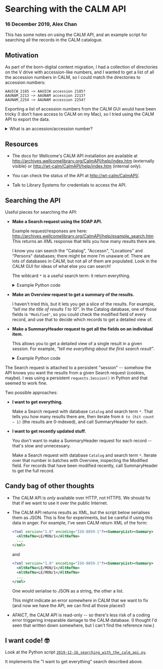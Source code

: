 # Searching with the CALM API

### 16 December 2019, Alex Chan

This has some notes on using the CALM API, and an example script for searching all the records in the CALM catalogue.



## Motivation

As part of the born-digital content migration, I had a collection of directories on the V drive with accession-like numbers, and I wanted to get a list of all the accession numbers in CALM, so I could match the directories to accession numbers:

    AAUICW_2185 ~> AAUICW accession 2185?
    AAUNAM_2213 ~> AAUNAM accession 2213?
    AAUNAM_2254 ~> AAUNAM accession 2254?

Exporting a list of accession numbers from the CALM GUI would have been tricky (I don't have access to CALM on my Mac), so I tried using the CALM API to export the data.

<details>
  <summary>What is an accession/accession number?</summary>

  > In archives practice, an *accession* is all the material that gets collected at one time from a single source.
  > The *accession identifier* is the unique identifier given to that batch of material.
  >
  > At Wellcome, the accession identifier is made of two parts: the *accession number* (sequential, currently up to 2551) and a *collection reference* (such as WT, PPMTW, SANCT).
</details>



## Resources

*   The docs for Wellcome's CALM API installation are available at <http://archives.wellcomelibrary.org/CalmAPI/help/index.htm> (externally visible) or <http://wt-calm/CalmAPI/help/index.htm> (internal only).

*   You can check the status of the API at <http://wt-calm/CalmAPI/>.

*   Talk to Library Systems for credentials to access the API.



## Searching the API

Useful pieces for searching the API:

*   **Make a Search request using the SOAP API.**

    Example request/responses are here: <http://archives.wellcomelibrary.org/CalmAPI/help/example_search.htm>
    This returns an XML response that tells you how many results there are.

    I know you can search the "Catalog", "Accessn", "Locations" and "Persons" databases; there might be more I'm unaware of.
    There are lots of databases in CALM, but not all of them are populated.
    Look in the CALM GUI for ideas of what else you can search!

    The wildcard `*` is a useful search term: it return everything.

    <details>
      <summary>Example Python code</summary>

    ```python
    # base_api_url (str): base API URL, e.g. 'http://wt-calm'
    # database (str): which database do you want to search?
    # search_term (str): what are you searching for?

    sess = requests.Session()

    resp = sess.post(
        f"{base_api_url}/CalmAPI/ContentService.asmx",
        headers={
            "SOAPAction": "http://ds.co.uk/cs/webservices/Search",
            "Content-Type": "text/xml; charset=utf-8"
        },
        auth=auth,
        data=f"""
        <?xml version="1.0" encoding="utf-8"?>
        <soap12:Envelope xmlns:xsi="http://www.w3.org/2001/XMLSchema-instance" xmlns:xsd="http://www.w3.org/2001/XMLSchema" xmlns:soap12="http://www.w3.org/2003/05/soap-envelope">
          <soap12:Body>
            <Search xmlns="http://ds.co.uk/cs/webservices/">
              <dbname>{database}</dbname>
              <elementSet>DC</elementSet>
              <expr>{term}</expr>
            </Search>
          </soap12:Body>
        </soap12:Envelope>
        """.strip()
    )

    root = ET.fromstring(resp.text)

    # The XML returned is of the form
    #
    # <soap:Envelope xmlns:soap="http://www.w3.org/2003/05/soap-envelope" ...>
    #   <soap:Body>
    #     <SearchResponse xmlns="http://ds.co.uk/cs/webservices/">
    #       <SearchResult>N</SearchResult>
    #     </SearchResponse>
    #   </soap:Body>
    # </soap:Envelope>
    #
    # and the value in SearchResult tells us how many results there were.
    #
    # See http://wt-calm/CalmAPI/ContentService.asmx?op=Search
    #
    search_result = root.find(
        "./"
        "{http://www.w3.org/2003/05/soap-envelope}Body/"
        "{http://ds.co.uk/cs/webservices/}SearchResponse/"
        "{http://ds.co.uk/cs/webservices/}SearchResult"
    )
    ```
    </details>

*   **Make an Overview request to get a summary of the results.**

    I haven't tried this, but it lets you get a slice of the results.
    For example, *"tell me the title of results 1 to 10"*.
    In the Catalog database, one of those fields is `"Modified"`, so you could check the modified field of every record, and use that to decide which records to get a detailed view of.

*   **Make a SummaryHeader request to get all the fields on an individual item.**

    This allows you to get a detailed view of a single result in a given session.
    For example, *"tell me everything about the first search result"*.

    <details>
      <summary>Example Python code</summary>

      ```python
      for hit_lst_pos in range(hit_count):
          # See http://wt-calm/CalmAPI/ContentService.asmx?op=SummaryHeader
          summary_header_resp = sess.post(
              f"{base_api_url}/CalmAPI/ContentService.asmx",
              headers={
                  "SOAPAction": "http://ds.co.uk/cs/webservices/SummaryHeader",
                  "Content-Type": "text/xml; charset=utf-8"
              },
              auth=auth,
              data=f"""
              <?xml version="1.0" encoding="utf-8"?>
              <soap:Envelope xmlns:xsi="http://www.w3.org/2001/XMLSchema-instance" xmlns:xsd="http://www.w3.org/2001/XMLSchema" xmlns:soap="http://schemas.xmlsoap.org/soap/envelope/">
                <soap:Body>
                  <SummaryHeader xmlns="http://ds.co.uk/cs/webservices/">
                    <dbname>{database}</dbname>
                    <HitLstPos>{hit_lst_pos}</HitLstPos>
                  </SummaryHeader>
                </soap:Body>
              </soap:Envelope>
              """.strip()
          )

          # The response XML is of the form:
          #
          #     <?xml version="1.0" encoding="utf-8"?>
          #     <soap:Envelope xmlns:soap="http://schemas.xmlsoap.org/soap/envelope/" ...>
          #       <soap:Body>
          #         <SummaryHeaderResponse xmlns="http://ds.co.uk/cs/webservices/">
          #           <SummaryHeaderResult>string</SummaryHeaderResult>
          #         </SummaryHeaderResponse>
          #       </soap:Body>
          #     </soap:Envelope>
          #
          result_root = ET.fromstring(summary_header_resp.content)

          result_string = result_root.find(
              "./"
              "{http://schemas.xmlsoap.org/soap/envelope/}Body/"
              "{http://ds.co.uk/cs/webservices/}SummaryHeaderResponse/"
              "{http://ds.co.uk/cs/webservices/}SummaryHeaderResult"
          ).text

          # The result is of the form:
          #
          #     <?xml version="1.0" encoding="ISO-8859-1"?><SummaryList><Summary>
          #       <RecordType>Component</RecordType>
          #       <IDENTITY></IDENTITY>
          #       ...
          #     </Summary></SummaryList>
          #
          summary_root = ET.fromstring(result_string).find(".//Summary")
          yield summary_root
      ```
    </details>

The Search request is attached to a persistent "session" -- somehow the API knows you want the results from a given Search request (cookies, maybe).
I was using a persistent `requests.Session()` in Python and that seemed to work fine.

Two possible approaches:

*   **I want to get everything.**

    Make a Search request with database `Catalog` and search term `*`.
    That tells you how many results there are, then iterate from `0 to (hit count – 1)` (the results are 0-indexed), and call SummaryHeader for each.

*   **I want to get recently updated stuff.**

    You don't want to make a SummaryHeader request for each record -- that's slow and unnecessary.

    Make a Search request with database `Catalog` and search term `*`.
    Iterate over that number in batches with Overview, inspecting the Modified field.
    For records that have been modified recently, call SummaryHeader to get the full record.



## Candy bag of other thoughts

*   The CALM API is *only* available over HTTP, not HTTPS.
    We should fix that if we want to use it over the public Internet.

*   The CALM API returns results as XML, but the script below serialises them as JSON.
    This is fine for experiments, but be careful if using this data in anger.
    For example, I've seen CALM return XML of the form:

    ```xml
    <?xml version="1.0" encoding="ISO-8859-1"?><SummaryList><Summary>
      <AltRefNo>LE/MON/1</AltRefNo>
      ...
    </xml>
    ```

    and

    ```xml
    <?xml version="1.0" encoding="ISO-8859-1"?><SummaryList><Summary>
      <AltRefNo>LE/MON/1</AltRefNo>
      <AltRefNo>LE/MON/1</AltRefNo>
      ...
    </xml>
    ```

    One would serialise to JSON as a string, the other a list.

    This might indicate an error somewhere in CALM that we want to fix (and now we have the API, we can find all those places!)

*   AFAICT, the CALM API is read-only -- so there's less risk of a coding error triggering irreparable damage to the CALM database.
    (I thought I'd seen that written down somewhere, but I can't find the reference now.)



## I want code! 🤓

Look at the Python script [`2019-12-16_searching_with_the_calm_api.py`](2019-12-16_searching_with_the_calm_api.py).

It implements the "I want to get everything" search described above.
